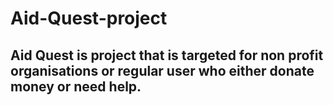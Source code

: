 # Aid-Quest-project
<h2>Aid Quest is project that is targeted for non profit organisations or regular user who either donate money or need help.</h2>

